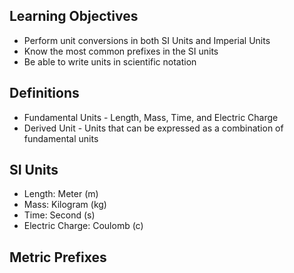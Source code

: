 ## Learning Objectives
* Perform unit conversions in both SI Units and Imperial Units
* Know the most common prefixes in the SI units
* Be able to write units in scientific notation

## Definitions
* Fundamental Units - Length, Mass, Time, and Electric Charge
* Derived Unit - Units that can be expressed as a combination of fundamental units

## SI Units
* Length: Meter (m)
* Mass: Kilogram (kg)
* Time: Second (s)
* Electric Charge: Coulomb (c)

## Metric Prefixes